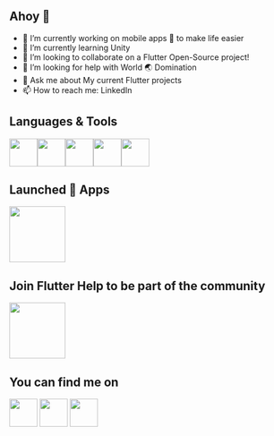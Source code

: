 ## Ahoy 👋

- 🔭 I’m currently working on mobile apps 📱 to make life easier
- 🌱 I’m currently learning Unity
- 👯 I’m looking to collaborate on a Flutter Open-Source project!
- 🤔 I’m looking for help with World 🌏 Domination 
- 💬 Ask me about My current Flutter projects
- 📫 How to reach me: LinkedIn

## Languages & Tools
<div style="display:flex;">
  <img src=https://user-images.githubusercontent.com/55442748/110416157-e94a7c80-80de-11eb-9b87-dc1ecec02c91.png height="50">
  <img src=https://user-images.githubusercontent.com/55442748/110416190-f7000200-80de-11eb-9128-97895fe16204.png height="50">
  <img src=https://user-images.githubusercontent.com/55442748/110416195-f9faf280-80de-11eb-8a6d-01c5a87e7305.png height="50">
  <img src=https://user-images.githubusercontent.com/55442748/110416003-ac7e8580-80de-11eb-98fe-4eb81a70a466.png height="50">
  <img src=https://user-images.githubusercontent.com/55442748/110436364-dd22e700-80ff-11eb-8f25-26964b459ba5.png height="50">
</div>

## Launched 🚀 Apps
<a href="https://play.google.com/store/apps/dev?id=5866919437838931780" target="_blank"><img src="https://user-images.githubusercontent.com/55442748/110417111-af7a7580-80e0-11eb-8f65-90671420bd55.png" height="100"><a/>

## Join Flutter Help to be part of the community
<a href="https://www.facebook.com/groups/FlutterHelp" target="_blank"><img src="https://user-images.githubusercontent.com/55442748/110436576-23784600-8100-11eb-8e9e-48e79d6c543a.jpg" height="100"><a/>


## You can find me on
<a href="https://www.linkedin.com/in/christo-brits-98a50b79/" target="_blank"><img src="https://user-images.githubusercontent.com/55442748/110436787-5de1e300-8100-11eb-8806-a54f083c47aa.png" height="50"><a/>
<a href="https://www.instagram.com/cbrzy_/" target="_blank"><img src="https://user-images.githubusercontent.com/55442748/110436925-836eec80-8100-11eb-96b0-38f06b457db3.png" height="50"><a/>
<a href="https://twitter.com/Cpt_CBRZY" target="_blank"><img src="https://user-images.githubusercontent.com/55442748/110436967-908bdb80-8100-11eb-9a81-477ac6761d47.png" height="50"><a/>

